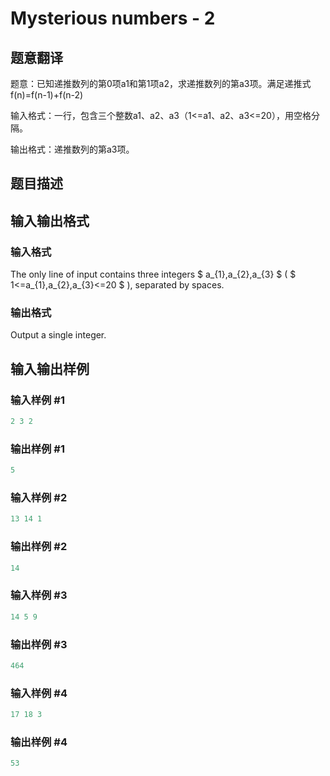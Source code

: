 # Mysterious numbers - 2

## 题意翻译

题意：已知递推数列的第0项a1和第1项a2，求递推数列的第a3项。满足递推式f(n)=f(n-1)+f(n-2)

输入格式：一行，包含三个整数a1、a2、a3（1<=a1、a2、a3<=20），用空格分隔。

输出格式：递推数列的第a3项。

## 题目描述

## 输入输出格式

### 输入格式

The only line of input contains three integers $ a_{1},a_{2},a_{3} $ ( $ 1<=a_{1},a_{2},a_{3}<=20 $ ), separated by spaces.

### 输出格式

Output a single integer.

## 输入输出样例

### 输入样例 #1

```cpp
2 3 2

```
### 输出样例 #1

```cpp
5

```
### 输入样例 #2

```cpp
13 14 1

```
### 输出样例 #2

```cpp
14

```
### 输入样例 #3

```cpp
14 5 9

```
### 输出样例 #3

```cpp
464

```
### 输入样例 #4

```cpp
17 18 3

```
### 输出样例 #4

```cpp
53

```
